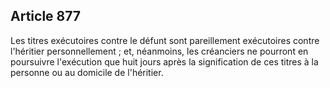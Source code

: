 Article 877
----
Les titres exécutoires contre le défunt sont pareillement exécutoires contre
l'héritier personnellement ; et, néanmoins, les créanciers ne pourront en
poursuivre l'exécution que huit jours après la signification de ces titres à la
personne ou au domicile de l'héritier.

